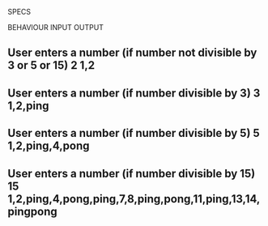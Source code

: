 SPECS

BEHAVIOUR                              INPUT                           OUTPUT

User enters a number
(if number not divisible by 3 or 5 or 15)  2                         1,2
----------------------------------------------------------------------------------------                            
User enters a number
(if number divisible by 3)               3                          1,2,ping
-----------------------------------------------------------------------------------------
User enters a number
(if number divisible by 5)              5                          1,2,ping,4,pong
-----------------------------------------------------------------------------------------
User enters a number
(if number divisible by 15)           15               1,2,ping,4,pong,ping,7,8,ping,pong,11,ping,13,14,pingpong
----------------------------------------------------------------------------------------------------------------
